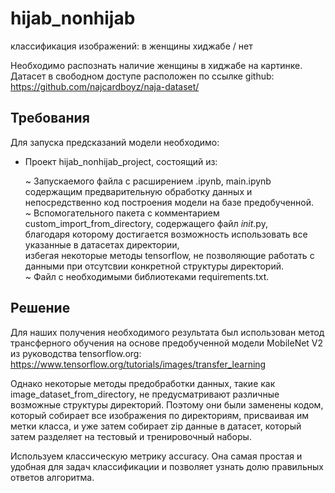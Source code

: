 # hijab_nonhijab
классификация изображений: в женщины хиджабе / нет

Необходимо распознать наличие женщины в хиджабе на картинке.
Датасет в свободном доступе расположен по ссылке github: https://github.com/najcardboyz/naja-dataset/

## Требования

Для запуска предсказаний модели необходимо:

- Проект hijab_nonhijab_project, состоящий из:

    ~ Запускаемого файла с расширением .ipynb, main.ipynb
    содержащим предварительную обработку данных и непосредственно код построения модели на базе предобученной.                 
    ~ Вспомогательного пакета с комментарием custom_import_from_directory, содержащего файл _init_.py,                  
    благодаря которому достигается возможность использовать все указанные в датасетах директории,                   
    избегая некоторые методы tensorflow, не позволяющие работать с данными при отсутсвии конкретной структуры директорий.               
    ~ Файл с необходимыми библиотеками requirements.txt.
 

## Решение

Для наших получения необходимого результата был использован метод трансферного обучения на основе предобученной модели MobileNet V2 из руководства tensorflow.org: https://www.tensorflow.org/tutorials/images/transfer_learning

Однако некоторые методы предобработки данных, такие как image_dataset_from_directory, не предусматривают различные возможные структуры директорий. 
Поэтому они были заменены кодом, который собирает все изображения по директориям, присваивая им метки класса, и уже затем собирает zip данные в датасет, который затем разделяет на тестовый и тренировочный наборы.

Используем классическую метрику accuracy. 
Она самая простая и удобная для задач классификации и позволяет узнать долю правильных ответов алгоритма.


